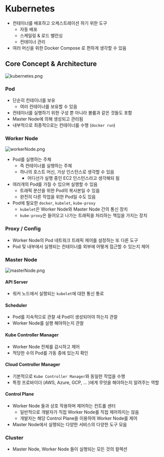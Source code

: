 # Kubernetes
* 컨테이너를 배포하고 오케스트레이션 하기 위한 도구
  * 자동 배포
  * 스케일링 & 로드 밸런싱
  * 컨테이너 관리
* 여러 머신을 위한 Docker Compose 로 편하게 생각할 수 있음

## Core Concept & Architecture

![kubernetes.png](kubernetes.png)

### Pod
* 단순히 컨테이너를 보유
  * 여러 컨테이너를 보유할 수 있음
* 컨테이너를 실행하기 위한 구성 뿐 아니라 볼륨과 같은 것들도 포함
* Master Node에 의해 생성되고 관리됨
* 내부적으로 최종적으로는 컨테이너를 수행 (`docker run`)

### Worker Node
![workerNode.png](workerNode.png)

* Pod를 실행하는 주체
  * 즉 컨테이너를 실행하는 주체
  * 하나의 호스트 머신, 가상 인스턴스로 생각할 수 있음
    * 어디선가 실행 중인 EC2 인스턴스라고 생각해되 됨
* 여러개의 Pod를 가질 수 있으며 실행할 수 있음
  * 트래픽 분산을 위한 Pod의 복사본일 수 있음
  * 완전히 다른 작업을 위한 Pod일 수도 있음
* Pod에 필요한 `docker`, `kubelet`, `kube-proxy`
  * `kubelet`은 Worker Node와 Master Node 간의 통신 장치
  * `kube-proxy`은 들어오고 나가는 트래픽을 처리하는 책임을 가지는 장치

### Proxy / Config
* Worker Node의 Pod 네트워크 트래픽 제어를 설정하는 또 다른 도구
* Pod 및 내부에서 실행되는 컨테이너를 외부에 어떻게 접근할 수 있는지 제어

### Master Node
![masterNode.png](masterNode.png)

#### API Server
* 워커 노드에서 실행되는 `kubelet`에 대한 통신 통로
#### Scheduler
* Pod를 지속적으로 관찰 새 Pod이 생성되어야 하는지 관찰
* Worker Node를 실행 해야하는지 관찰
#### Kube Controller Manager
* Worker Node 전체를 감시하고 제어
* 적당한 수의 Pod를 가동 중에 있는지 확인
#### Cloud Controller Manager
* 기본적으로 `Kube Controller Manager`와 동일한 작업을 수행
* 특정 프로바이더 (AWS, Azure, GCP, ... )에게 무엇을 해야하는지 알려주는 역할
#### Control Plane
* Worker Node 들과 상호 작용하며 제어하는 컨트롤 센터
  * 일반적으로 개발자가 직접 Worker Node를 직접 제어하지는 않음
  * 개발자는 해당 Control Plane을 이용하여 Worker Node를 제어
* Master Node에서 실행되는 다양한 서비스의 다양한 도구 모음

### Cluster
* Master Node, Worker Node 들이 실행되는 모든 것의 컬렉션

